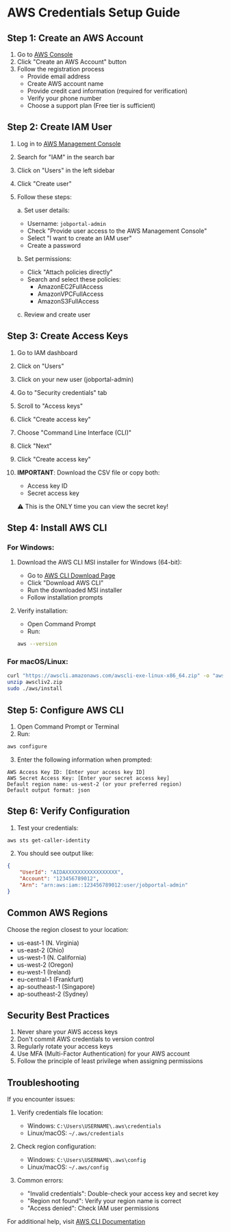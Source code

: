 # AWS Credentials Setup Guide

## Step 1: Create an AWS Account

1. Go to [AWS Console](https://aws.amazon.com/)
2. Click "Create an AWS Account" button
3. Follow the registration process
   - Provide email address
   - Create AWS account name
   - Provide credit card information (required for verification)
   - Verify your phone number
   - Choose a support plan (Free tier is sufficient)

## Step 2: Create IAM User

1. Log in to [AWS Management Console](https://console.aws.amazon.com/)
2. Search for "IAM" in the search bar
3. Click on "Users" in the left sidebar
4. Click "Create user"
5. Follow these steps:
   
   a. Set user details:
   - Username: `jobportal-admin`
   - Check "Provide user access to the AWS Management Console"
   - Select "I want to create an IAM user"
   - Create a password
   
   b. Set permissions:
   - Click "Attach policies directly"
   - Search and select these policies:
     * AmazonEC2FullAccess
     * AmazonVPCFullAccess
     * AmazonS3FullAccess
   
   c. Review and create user

## Step 3: Create Access Keys

1. Go to IAM dashboard
2. Click on "Users"
3. Click on your new user (jobportal-admin)
4. Go to "Security credentials" tab
5. Scroll to "Access keys"
6. Click "Create access key"
7. Choose "Command Line Interface (CLI)"
8. Click "Next"
9. Click "Create access key"
10. **IMPORTANT**: Download the CSV file or copy both:
    - Access key ID
    - Secret access key
    
    ⚠️ This is the ONLY time you can view the secret key!

## Step 4: Install AWS CLI

### For Windows:
1. Download the AWS CLI MSI installer for Windows (64-bit):
   - Go to [AWS CLI Download Page](https://aws.amazon.com/cli/)
   - Click "Download AWS CLI"
   - Run the downloaded MSI installer
   - Follow installation prompts

2. Verify installation:
   - Open Command Prompt
   - Run:
   ```bash
   aws --version
   ```

### For macOS/Linux:
```bash
curl "https://awscli.amazonaws.com/awscli-exe-linux-x86_64.zip" -o "awscliv2.zip"
unzip awscliv2.zip
sudo ./aws/install
```

## Step 5: Configure AWS CLI

1. Open Command Prompt or Terminal
2. Run:
```bash
aws configure
```

3. Enter the following information when prompted:
```
AWS Access Key ID: [Enter your access key ID]
AWS Secret Access Key: [Enter your secret access key]
Default region name: us-west-2 (or your preferred region)
Default output format: json
```

## Step 6: Verify Configuration

1. Test your credentials:
```bash
aws sts get-caller-identity
```

2. You should see output like:
```json
{
    "UserId": "AIDAXXXXXXXXXXXXXXXXX",
    "Account": "123456789012",
    "Arn": "arn:aws:iam::123456789012:user/jobportal-admin"
}
```

## Common AWS Regions

Choose the region closest to your location:
- us-east-1 (N. Virginia)
- us-east-2 (Ohio)
- us-west-1 (N. California)
- us-west-2 (Oregon)
- eu-west-1 (Ireland)
- eu-central-1 (Frankfurt)
- ap-southeast-1 (Singapore)
- ap-southeast-2 (Sydney)

## Security Best Practices

1. Never share your AWS access keys
2. Don't commit AWS credentials to version control
3. Regularly rotate your access keys
4. Use MFA (Multi-Factor Authentication) for your AWS account
5. Follow the principle of least privilege when assigning permissions

## Troubleshooting

If you encounter issues:

1. Verify credentials file location:
   - Windows: `C:\Users\USERNAME\.aws\credentials`
   - Linux/macOS: `~/.aws/credentials`

2. Check region configuration:
   - Windows: `C:\Users\USERNAME\.aws\config`
   - Linux/macOS: `~/.aws/config`

3. Common errors:
   - "Invalid credentials": Double-check your access key and secret key
   - "Region not found": Verify your region name is correct
   - "Access denied": Check IAM user permissions

For additional help, visit [AWS CLI Documentation](https://docs.aws.amazon.com/cli/latest/userguide/cli-configure-quickstart.html)
